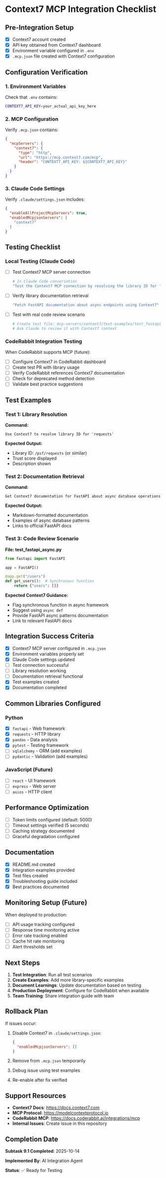 # Context7 MCP Integration Checklist

## Pre-Integration Setup

- [x] Context7 account created
- [x] API key obtained from Context7 dashboard
- [x] Environment variable configured in `.env`
- [x] `.mcp.json` file created with Context7 configuration

## Configuration Verification

### 1. Environment Variables

Check that `.env` contains:
```bash
CONTEXT7_API_KEY=your_actual_api_key_here
```

### 2. MCP Configuration

Verify `.mcp.json` contains:
```json
{
  "mcpServers": {
    "context7": {
      "type": "http",
      "url": "https://mcp.context7.com/mcp",
      "header": "CONTEXT7_API_KEY: ${CONTEXT7_API_KEY}"
    }
  }
}
```

### 3. Claude Code Settings

Verify `.claude/settings.json` includes:
```json
{
  "enableAllProjectMcpServers": true,
  "enabledMcpjsonServers": [
    "context7"
  ]
}
```

## Testing Checklist

### Local Testing (Claude Code)

- [ ] Test Context7 MCP server connection
  ```bash
  # In Claude Code conversation
  "Test the Context7 MCP connection by resolving the library ID for 'fastapi'"
  ```

- [ ] Verify library documentation retrieval
  ```bash
  "Fetch FastAPI documentation about async endpoints using Context7"
  ```

- [ ] Test with real code review scenario
  ```bash
  # Create test file: mcp-servers/context7/test-examples/test_fastapi_async.py
  # Ask Claude to review it with Context7 context
  ```

### CodeRabbit Integration Testing

When CodeRabbit supports MCP (future):

- [ ] Configure Context7 in CodeRabbit dashboard
- [ ] Create test PR with library usage
- [ ] Verify CodeRabbit references Context7 documentation
- [ ] Check for deprecated method detection
- [ ] Validate best practice suggestions

## Test Examples

### Test 1: Library Resolution
**Command:**
```
Use Context7 to resolve library ID for 'requests'
```

**Expected Output:**
- Library ID: `/psf/requests` (or similar)
- Trust score displayed
- Description shown

### Test 2: Documentation Retrieval
**Command:**
```
Get Context7 documentation for FastAPI about async database operations
```

**Expected Output:**
- Markdown-formatted documentation
- Examples of async database patterns
- Links to official FastAPI docs

### Test 3: Code Review Scenario
**File: test_fastapi_async.py**
```python
from fastapi import FastAPI

app = FastAPI()

@app.get("/users")
def get_users():  # Synchronous function
    return {"users": []}
```

**Expected Context7 Guidance:**
- Flag synchronous function in async framework
- Suggest using `async def`
- Provide FastAPI async patterns documentation
- Link to relevant FastAPI docs

## Integration Success Criteria

- [x] Context7 MCP server configured in `.mcp.json`
- [x] Environment variables properly set
- [x] Claude Code settings updated
- [ ] Test connection successful
- [ ] Library resolution working
- [ ] Documentation retrieval functional
- [x] Test examples created
- [x] Documentation completed

## Common Libraries Configured

### Python
- [x] `fastapi` - Web framework
- [x] `requests` - HTTP library
- [x] `pandas` - Data analysis
- [x] `pytest` - Testing framework
- [ ] `sqlalchemy` - ORM (add examples)
- [ ] `pydantic` - Validation (add examples)

### JavaScript (Future)
- [ ] `react` - UI framework
- [ ] `express` - Web server
- [ ] `axios` - HTTP client

## Performance Optimization

- [ ] Token limits configured (default: 5000)
- [ ] Timeout settings verified (5 seconds)
- [ ] Caching strategy documented
- [ ] Graceful degradation configured

## Documentation

- [x] README.md created
- [x] Integration examples provided
- [x] Test files created
- [x] Troubleshooting guide included
- [x] Best practices documented

## Monitoring Setup (Future)

When deployed to production:

- [ ] API usage tracking configured
- [ ] Response time monitoring active
- [ ] Error rate tracking enabled
- [ ] Cache hit rate monitoring
- [ ] Alert thresholds set

## Next Steps

1. **Test Integration**: Run all test scenarios
2. **Create Examples**: Add more library-specific examples
3. **Document Learnings**: Update documentation based on testing
4. **Production Deployment**: Configure for CodeRabbit when available
5. **Team Training**: Share integration guide with team

## Rollback Plan

If issues occur:

1. Disable Context7 in `.claude/settings.json`:
   ```json
   {
     "enabledMcpjsonServers": []
   }
   ```

2. Remove from `.mcp.json` temporarily

3. Debug issue using test examples

4. Re-enable after fix verified

## Support Resources

- **Context7 Docs**: https://docs.context7.com
- **MCP Protocol**: https://modelcontextprotocol.io
- **CodeRabbit MCP**: https://docs.coderabbit.ai/integrations/mcp
- **Internal Issues**: Create issue in this repository

## Completion Date

**Subtask 9.1 Completed**: 2025-10-14

**Implemented By**: AI Integration Agent

**Status**: ✅ Ready for Testing

